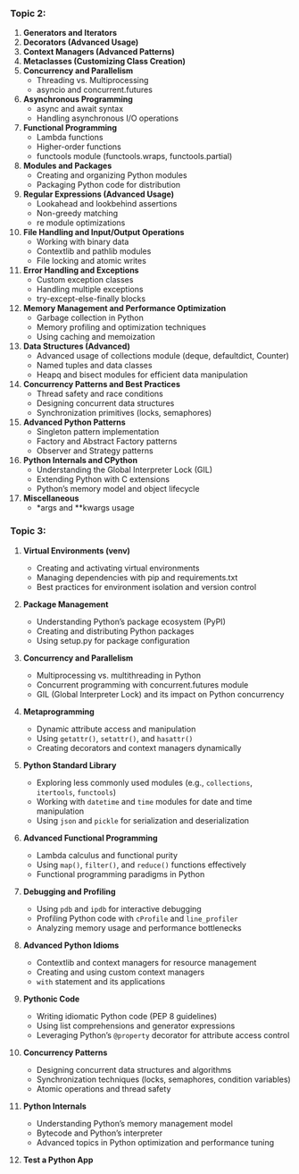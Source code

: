 ### Topic 2:

1. **Generators and Iterators**
2. **Decorators (Advanced Usage)**
3. **Context Managers (Advanced Patterns)**
4. **Metaclasses (Customizing Class Creation)**
5. **Concurrency and Parallelism**
   - Threading vs. Multiprocessing
   - asyncio and concurrent.futures
6. **Asynchronous Programming**
   - async and await syntax
   - Handling asynchronous I/O operations
7. **Functional Programming**
   - Lambda functions
   - Higher-order functions
   - functools module (functools.wraps, functools.partial)
8. **Modules and Packages**
   - Creating and organizing Python modules
   - Packaging Python code for distribution
9. **Regular Expressions (Advanced Usage)**
   - Lookahead and lookbehind assertions
   - Non-greedy matching
   - re module optimizations
10. **File Handling and Input/Output Operations**
    - Working with binary data
    - Contextlib and pathlib modules
    - File locking and atomic writes
11. **Error Handling and Exceptions**
    - Custom exception classes
    - Handling multiple exceptions
    - try-except-else-finally blocks
12. **Memory Management and Performance Optimization**
    - Garbage collection in Python
    - Memory profiling and optimization techniques
    - Using caching and memoization
13. **Data Structures (Advanced)**
    - Advanced usage of collections module (deque, defaultdict, Counter)
    - Named tuples and data classes
    - Heapq and bisect modules for efficient data manipulation
14. **Concurrency Patterns and Best Practices**
    - Thread safety and race conditions
    - Designing concurrent data structures
    - Synchronization primitives (locks, semaphores)
15. **Advanced Python Patterns**
    - Singleton pattern implementation
    - Factory and Abstract Factory patterns
    - Observer and Strategy patterns
16. **Python Internals and CPython**
    - Understanding the Global Interpreter Lock (GIL)
    - Extending Python with C extensions
    - Python’s memory model and object lifecycle
17. **Miscellaneous**
    - \*args and \*\*kwargs usage

### Topic 3:

1. **Virtual Environments (venv)**

   - Creating and activating virtual environments
   - Managing dependencies with pip and requirements.txt
   - Best practices for environment isolation and version control

2. **Package Management**

   - Understanding Python’s package ecosystem (PyPI)
   - Creating and distributing Python packages
   - Using setup.py for package configuration

3. **Concurrency and Parallelism**

   - Multiprocessing vs. multithreading in Python
   - Concurrent programming with concurrent.futures module
   - GIL (Global Interpreter Lock) and its impact on Python concurrency

4. **Metaprogramming**

   - Dynamic attribute access and manipulation
   - Using `getattr()`, `setattr()`, and `hasattr()`
   - Creating decorators and context managers dynamically

5. **Python Standard Library**

   - Exploring less commonly used modules (e.g., `collections`, `itertools`, `functools`)
   - Working with `datetime` and `time` modules for date and time manipulation
   - Using `json` and `pickle` for serialization and deserialization

6. **Advanced Functional Programming**

   - Lambda calculus and functional purity
   - Using `map()`, `filter()`, and `reduce()` functions effectively
   - Functional programming paradigms in Python

7. **Debugging and Profiling**

   - Using `pdb` and `ipdb` for interactive debugging
   - Profiling Python code with `cProfile` and `line_profiler`
   - Analyzing memory usage and performance bottlenecks

8. **Advanced Python Idioms**

   - Contextlib and context managers for resource management
   - Creating and using custom context managers
   - `with` statement and its applications

9. **Pythonic Code**

   - Writing idiomatic Python code (PEP 8 guidelines)
   - Using list comprehensions and generator expressions
   - Leveraging Python’s `@property` decorator for attribute access control

10. **Concurrency Patterns**

    - Designing concurrent data structures and algorithms
    - Synchronization techniques (locks, semaphores, condition variables)
    - Atomic operations and thread safety

11. **Python Internals**

    - Understanding Python’s memory management model
    - Bytecode and Python’s interpreter
    - Advanced topics in Python optimization and performance tuning

12. **Test a Python App**
